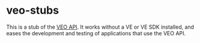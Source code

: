 # veo-stubs

This is a stub of the [VEO API](https://www.hpc.nec/documents/veos/en/aveo/).
It works without a VE or VE SDK installed, and eases the development and
testing of applications that use the VEO API.
